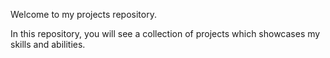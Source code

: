 Welcome to my projects repository.

In this repository, you will see a collection of projects which showcases my skills and abilities.
